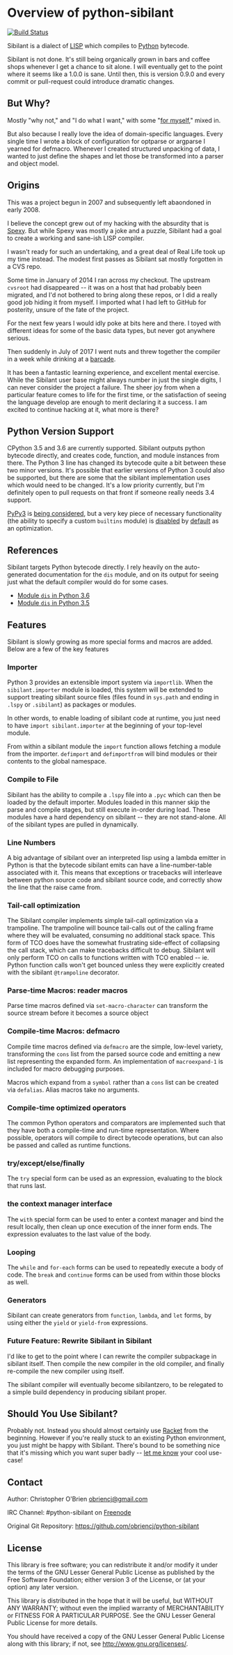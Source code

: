 # Overview of python-sibilant

[![Build Status](https://travis-ci.org/obriencj/python-sibilant.svg?branch=master)](https://travis-ci.org/obriencj/python-sibilant)

Sibilant is a dialect of [LISP] which compiles to [Python] bytecode.

Sibilant is not done. It's still being organically grown in bars and
coffee shops whenever I get a chance to sit alone. I will eventually
get to the point where it seems like a 1.0.0 is sane. Until then, this
is version 0.9.0 and every commit or pull-request could introduce
dramatic changes.

[LISP]: https://en.wikipedia.org/wiki/Lisp_(programming_language)

[Python]: https://python.org/


## But Why?

Mostly "why not," and "I do what I want," with some "[for myself],"
mixed in.

[for myself]: http://obriencj.preoccupied.net/blog/2017/09/17/my-first-lisp-compiler/

But also because I really love the idea of domain-specific languages.
Every single time I wrote a block of configuration for optparse or
argparse I yearned for defmacro. Whenever I created structured
unpacking of data, I wanted to just define the shapes and let those be
transformed into a parser and object model.


## Origins

This was a project begun in 2007 and subsequently left abaondoned in
early 2008.

I believe the concept grew out of my hacking with the absurdity that
is [Spexy]. But while Spexy was mostly a joke and a puzzle, Sibilant
had a goal to create a working and sane-ish LISP compiler.

I wasn't ready for such an undertaking, and a great deal of Real Life
took up my time instead. The modest first passes as Sibilant sat
mostly forgotten in a CVS repo.

[Spexy]: https://github.com/obriencj/python-spexy
"A hackish, LISP-like preprocessor for Python"

Some time in January of 2014 I ran across my checkout. The upstream
`cvsroot` had disappeared -- it was on a host that had probably been
migrated, and I'd not bothered to bring along these repos, or I did a
really good job hiding it from myself. I imported what I had left to
GitHub for posterity, unsure of the fate of the project.

For the next few years I would idly poke at bits here and there. I
toyed with different ideas for some of the basic data types, but never
got anywhere serious.

Then suddenly in July of 2017 I went nuts and threw together the
compiler in a week while drinking at a [barcade].

[barcade]: https://theboxcarbar.com/raleigh/

It has been a fantastic learning experience, and excellent mental
exercise. While the Sibilant user base might always number in just the
single digits, I can never consider the project a failure. The sheer
joy from when a particular feature comes to life for the first time,
or the satisfaction of seeing the language develop are enough to merit
declaring it a success. I am excited to continue hacking at it, what
more is there?


## Python Version Support

CPython 3.5 and 3.6 are currently supported. Sibilant outputs python
bytecode directly, and creates code, function, and module instances
from there. The Python 3 line has changed its bytecode quite a bit
between these two minor versions. It's possible that earlier versions
of Python 3 could also be supported, but there are some that the
sibilant implementation uses which would need to be changed. It's a
low priority currently, but I'm definitely open to pull requests on
that front if someone really needs 3.4 support.

[PyPy3] is [being considered], but a very key piece of necessary
functionality (the ability to specify a custom `builtins` module) is
[disabled] by [default] as an optimization.

[PyPy3]: https://pypy.org/

[being considered]: https://github.com/obriencj/python-sibilant/issues/51

[disabled]: https://bitbucket.org/pypy/pypy/issues/2653/

[default]: http://doc.pypy.org/en/latest/config/objspace.honor__builtins__.html


## References

Sibilant targets Python bytecode directly. I rely heavily on the
auto-generated documentation for the `dis` module, and on its output
for seeing just what the default compiler would do for some cases.

* [Module `dis` in Python 3.6](https://docs.python.org/3.6/library/dis.html)
* [Module `dis` in Python 3.5](https://docs.python.org/3.5/library/dis.html)


## Features

Sibilant is slowly growing as more special forms and macros are
added. Below are a few of the key features


### Importer

Python 3 provides an extensible import system via `importlib`. When
the `sibilant.importer` module is loaded, this system will be extended
to support treating sibilant source files (files found in `sys.path`
and ending in `.lspy` or `.sibilant`) as packages or modules.

In other words, to enable loading of sibilant code at runtime, you
just need to have `import sibilant.importer` at the beginning of your
top-level module.

From within a sibilant module the `import` function allows fetching a
module from the importer. `defimport` and `defimportfrom` will bind
modules or their contents to the global namespace.


### Compile to File

Sibilant has the ability to compile a `.lspy` file into a `.pyc` which
can then be loaded by the default importer. Modules loaded in this
manner skip the parse and compile stages, but still execute in-order
during load. These modules have a hard dependency on sibilant -- they
are not stand-alone. All of the sibilant types are pulled in
dynamically.


### Line Numbers

A big advantage of sibilant over an interpreted lisp using a lambda
emitter in Python is that the bytecode sibilant emits can have a
line-number-table associated with it. This means that exceptions or
tracebacks will interleave between python source code and sibilant
source code, and correctly show the line that the raise came from.


### Tail-call optimization

The Sibilant compiler implements simple tail-call optimization via a
trampoline. The trampoline will bounce tail-calls out of the calling
frame where they will be evaluated, consuming no additional stack
space. This form of TCO does have the somewhat frustrating side-effect
of collapsing the call stack, which can make tracebacks difficult to
debug. Sibilant will only perform TCO on calls to functions written
with TCO enabled -- ie. Python function calls won't get bounced unless
they were explicitly created with the sibilant `@trampoline`
decorator.


### Parse-time Macros: reader macros

Parse time macros defined via `set-macro-character` can transform
the source stream before it becomes a source object


### Compile-time Macros: defmacro

Compile time macros defined via `defmacro` are the simple, low-level
variety, transforming the `cons` list from the parsed source code and
emitting a new list representing the expanded form. An implementation
of `macroexpand-1` is included for macro debugging purposes.

Macros which expand from a `symbol` rather than a `cons` list can be
created via `defalias`. Alias macros take no arguments.


### Compile-time optimized operators

The common Python operators and comparators are implemented such that
they have both a compile-time and run-time representation. Where
possible, operators will compile to direct bytecode operations, but
can also be passed and called as runtime functions.


### try/except/else/finally

The `try` special form can be used as an expression, evaluating to the
block that runs last.


### the context manager interface

The `with` special form can be used to enter a context manager and
bind the result locally, then clean up once execution of the inner
form ends. The expression evaluates to the last value of the body.


### Looping

The `while` and `for-each` forms can be used to repeatedly execute a
body of code. The `break` and `continue` forms can be used from within
those blocks as well.


### Generators

Sibilant can create generators from `function`, `lambda`, and `let`
forms, by using either the `yield` or `yield-from` expressions.


### Future Feature: Rewrite Sibilant in Sibilant

I'd like to get to the point where I can rewrite the compiler
subpackage in sibilant itself. Then compile the new compiler in the
old compiler, and finally re-compile the new compiler using itself.

The sibilant compiler will eventually become sibilantzero, to be
relegated to a simple build dependency in producing sibilant proper.


## Should You Use Sibilant?

Probably not. Instead you should almost certainly use [Racket] from
the beginning. However if you're really stuck to an existing Python
environment, you just might be happy with Sibilant. There's bound to
be something nice that it's missing which you want super badly -- [let
me know] your cool use-case!

[Racket]: https://racket-lang.org

[let me know]: https://github.com/obriencj/python-sibilant/issues


## Contact

Author: Christopher O'Brien  <obriencj@gmail.com>

IRC Channel: #python-sibilant on [Freenode]

Original Git Repository: <https://github.com/obriencj/python-sibilant>

[Freenode]: https://freenode.net


## License

This library is free software; you can redistribute it and/or modify
it under the terms of the GNU Lesser General Public License as
published by the Free Software Foundation; either version 3 of the
License, or (at your option) any later version.

This library is distributed in the hope that it will be useful, but
WITHOUT ANY WARRANTY; without even the implied warranty of
MERCHANTABILITY or FITNESS FOR A PARTICULAR PURPOSE.  See the GNU
Lesser General Public License for more details.

You should have received a copy of the GNU Lesser General Public
License along with this library; if not, see
<http://www.gnu.org/licenses/>.
